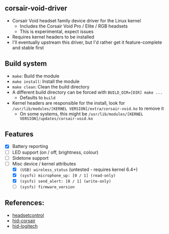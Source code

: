 ## corsair-void-driver
  - Corsair Void headset family device driver for the Linux kernel
    - Includes the Corsair Void Pro / Elite / RGB headsets
    - This is experimental, expect issues
  - Requires kernel headers to be installed
  - I'll eventually upstream this driver, but I'd rather get it feature-complete and stable first

## Build system
  - `make`: Build the module
  - `make install`: Install the module
  - `make clean`: Clean the build directory
  - A different build directory can be forced with `BUILD_DIR=[DIR] make ...`
    - Defaults to `build`
  - Kernel headers are responsible for the install, look for `/usr/lib/modules/[KERNEL VERSION]/extra/corsair-void.ko` to remove it
    - On some systems, this might be `/usr/lib/modules/[KERNEL VERSION]/updates/corsair-void.ko`

## Features
  - [x] Battery reporting
  - [ ] LED support (on / off, brightness, colour)
  - [ ] Sidetone support
  - [ ] Misc device / kernel attributes
    - [x] `(USB) wireless_status` (untested - requires kernel 6.4+)
    - [x] `(sysfs) microphone_up: [0 / 1] (read-only)`
    - [x] `(sysfs) send_alert: [0 / 1] (write-only)`
    - [ ] `(sysfs) firmware_version`

## References:
  - [headsetcontrol](https://github.com/Sapd/HeadsetControl/blob/master/src/devices/corsair_void.c)
  - [hid-corsair](https://git.kernel.org/pub/scm/linux/kernel/git/torvalds/linux.git/tree/drivers/hid/hid-corsair.c)
  - [hid-logitech](https://git.kernel.org/pub/scm/linux/kernel/git/torvalds/linux.git/tree/drivers/hid/hid-logitech-hidpp.c)

